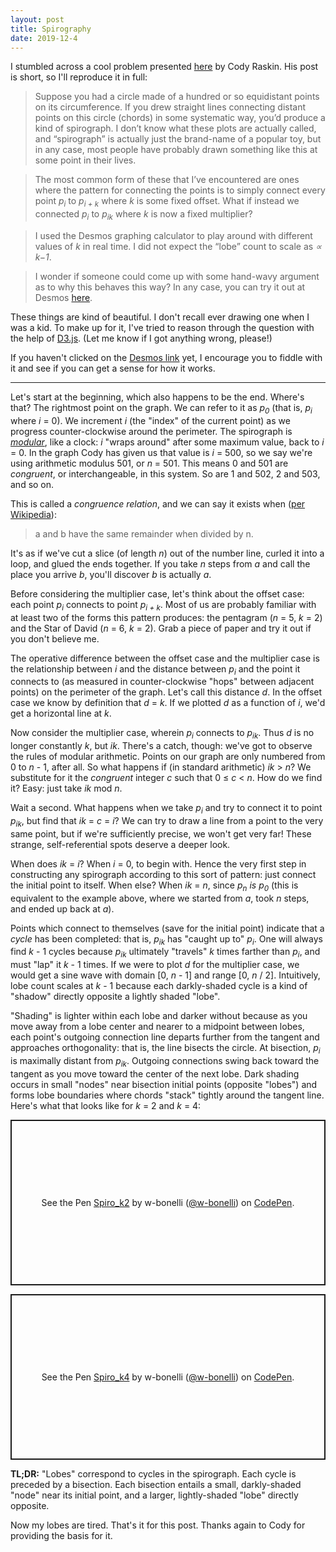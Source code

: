```yaml
---
layout: post
title: Spirography
date: 2019-12-4
---
```


I stumbled across a cool problem presented [here](http://codyraskin.com/research/?p=158) by Cody Raskin. His post is short, so I'll reproduce it in full:

> Suppose you had a circle made of a hundred or so equidistant points on its circumference. If you drew straight lines connecting distant points on this circle (chords) in some systematic way, you’d produce a kind of spirograph. I don’t know what these plots are actually called, and “spirograph” is actually just the brand-name of a popular toy, but in any case, most people have probably drawn something like this at some point in their lives.

> The most common form of these that I’ve encountered are ones where the pattern for connecting the points is to simply connect every point *p<sub>i</sub>* to *p<sub>i + k</sub>* where *k* is some fixed offset. What if instead we connected *p<sub>i</sub>* to *p<sub>ik</sub>* where *k* is now a fixed multiplier?

> I used the Desmos graphing calculator to play around with different values of *k* in real time. I did not expect the “lobe” count to scale as *∝ k−1*.

> I wonder if someone could come up with some hand-wavy argument as to why this behaves this way? In any case, you can try it out at Desmos [here](https://www.desmos.com/calculator/yjayzmpgzr).

These things are kind of beautiful. I don't recall ever drawing one when I was a kid. To make up for it, I've tried to reason through the question with the help of [D3.js](https://d3js.org/). (Let me know if I got anything wrong, please!)

If you haven't clicked on the [Desmos link](https://www.desmos.com/calculator/yjayzmpgzr) yet, I encourage you to fiddle with it and see if you can get a sense for how it works.

---

Let's start at the beginning, which also happens to be the end. Where's that? The rightmost point on the graph. We can refer to it as *p<sub>0</sub>* (that is, *p<sub>i</sub>* where *i* = 0). We increment *i* (the "index" of the current point) as we progress counter-clockwise around the perimeter. The spirograph is [*modular*](https://en.wikipedia.org/wiki/Modular_arithmetic), like a clock: *i* "wraps around" after some maximum value, back to *i* = 0. In the graph Cody has given us that value is *i* = 500, so we say we're using arithmetic modulus 501, or *n* = 501. This means 0 and 501 are *congruent*, or interchangeable, in this system. So are 1 and 502, 2 and 503, and so on.

This is called a *congruence relation*, and we can say it exists when ([per Wikipedia](https://en.wikipedia.org/wiki/Modular_arithmetic#Definition_of_congruence_relation)):

> a and b have the same remainder when divided by n.

It's as if we've cut a slice (of length *n*) out of the number line, curled it into a loop, and glued the ends together. If you take *n* steps from *a* and call the place you arrive *b*, you'll discover *b* is actually *a*.

Before considering the multiplier case, let's think about the offset case: each point *p<sub>i</sub>* connects to point *p<sub>i + k</sub>*. Most of us are probably familiar with at least two of the forms this pattern produces: the pentagram (*n* = 5, *k* = 2) and the Star of David (*n* = 6, *k* = 2). Grab a piece of paper and try it out if you don't believe me.

The operative difference between the offset case and the multiplier case is the relationship between *i* and the distance between *p<sub>i</sub>* and the point it connects to (as measured in counter-clockwise "hops" between adjacent points) on the perimeter of the graph. Let's call this distance *d*. In the offset case we know by definition that *d* = *k*. If we plotted  *d* as a function of *i*, we'd get a horizontal line at *k*.

Now consider the multiplier case, wherein *p<sub>i</sub>* connects to *p<sub>ik</sub>*. Thus *d* is no longer constantly *k*, but *ik*. There's a catch, though: we've got to observe the rules of modular arithmetic. Points on our graph are only numbered from 0 to *n* - 1, after all. So what happens if (in standard arithmetic) *ik* > *n*? We substitute for it the *congruent* integer *c* such that 0 &le; *c* &lt; *n*. How do we find it? Easy: just take *ik* mod *n*.

Wait a second. What happens when we take *p<sub>i</sub>* and try to connect it to point *p<sub>ik</sub>*, but find that *ik* = *c* = *i*? We can try to draw a line from a point to the very same point, but if we're sufficiently precise, we won't get very far! These strange, self-referential spots deserve a deeper look.

When does *ik* = *i*? When *i* = 0, to begin with. Hence the very first step in constructing any spirograph according to this sort of pattern: just connect the initial point to itself. When else? When *ik* = *n*, since *p<sub>n</sub>* *is* *p<sub>0</sub>* (this is equivalent to the example above, where we started from *a*, took *n* steps, and ended up back at *a*).

Points which connect to themselves (save for the initial point) indicate that a *cycle* has been completed: that is, *p<sub>ik</sub>* has "caught up to" *p<sub>i</sub>*. One will always find *k* - 1 cycles because *p<sub>ik</sub>* ultimately "travels" *k* times farther than *p<sub>i</sub>*, and must "lap" it *k* - 1 times. If we were to plot *d* for the multiplier case, we would get a sine wave with domain [0, *n* - 1] and range [0, *n* / 2]. Intuitively, lobe count scales at *k* - 1 because each darkly-shaded cycle is a kind of "shadow" directly opposite a lightly shaded "lobe".

"Shading" is lighter within each lobe and darker without because as you move away from a lobe center and nearer to a midpoint between lobes, each point's outgoing connection line departs further from the tangent and approaches orthogonality: that is, the line bisects the circle. At bisection, *p<sub>i</sub>* is maximally distant from *p<sub>ik</sub>*. Outgoing connections swing back toward the tangent as you move toward the center of the next lobe. Dark shading occurs in small "nodes" near bisection initial points (opposite "lobes") and forms lobe boundaries where chords "stack" tightly around the tangent line. Here's what that looks like for  *k* = 2 and *k* = 4:

<p class="codepen" data-height="265" data-theme-id="light" data-default-tab="js,result" data-user="w-bonelli" data-slug-hash="NWPPgrm" style="height: 265px; box-sizing: border-box; display: flex; align-items: center; justify-content: center; border: 2px solid; margin: 1em 0; padding: 1em;" data-pen-title="Spiro_k2">
  <span>See the Pen <a href="https://codepen.io/w-bonelli/pen/NWPPgrm">
  Spiro_k2</a> by w-bonelli (<a href="https://codepen.io/w-bonelli">@w-bonelli</a>)
  on <a href="https://codepen.io">CodePen</a>.</span>
</p>
<script async src="https://static.codepen.io/assets/embed/ei.js"></script>

<p class="codepen" data-height="265" data-theme-id="light" data-default-tab="js,result" data-user="w-bonelli" data-slug-hash="eYmmRZp" style="height: 265px; box-sizing: border-box; display: flex; align-items: center; justify-content: center; border: 2px solid; margin: 1em 0; padding: 1em;" data-pen-title="Spiro_k4">
  <span>See the Pen <a href="https://codepen.io/w-bonelli/pen/eYmmRZp">
  Spiro_k4</a> by w-bonelli (<a href="https://codepen.io/w-bonelli">@w-bonelli</a>)
  on <a href="https://codepen.io">CodePen</a>.</span>
</p>
<script async src="https://static.codepen.io/assets/embed/ei.js"></script>

**TL;DR:** "Lobes" correspond to cycles in the spirograph. Each cycle is preceded by a bisection. Each bisection entails a small, darkly-shaded "node" near its initial point, and a larger, lightly-shaded "lobe" directly opposite.

Now my lobes are tired. That's it for this post. Thanks again to Cody for providing the basis for it.
